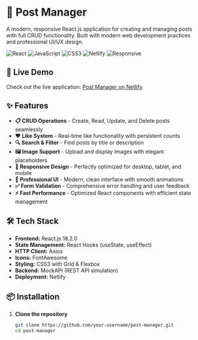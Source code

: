 # 📝 Post Manager

A modern, responsive React.js application for creating and managing posts with full CRUD functionality. Built with modern web development practices and professional UI/UX design.

![React](https://img.shields.io/badge/React-18.2.0-blue)
![JavaScript](https://img.shields.io/badge/JavaScript-ES6%2B-yellow)
![CSS3](https://img.shields.io/badge/CSS3-Professional%20Styling-blue)
![Netlify](https://img.shields.io/badge/Deployment-Netlify-green)
![Responsive](https://img.shields.io/badge/Design-Fully%20Responsive-orange)

## 🚀 Live Demo

Check out the live application: [Post Manager on Netlify](https://loquacious-lolly-08e53d.netlify.app/)

## ✨ Features

- **📋 CRUD Operations** - Create, Read, Update, and Delete posts seamlessly
- **❤️ Like System** - Real-time like functionality with persistent counts
- **🔍 Search & Filter** - Find posts by title or description
- **🖼️ Image Support** - Upload and display images with elegant placeholders
- **📱 Responsive Design** - Perfectly optimized for desktop, tablet, and mobile
- **🎨 Professional UI** - Modern, clean interface with smooth animations
- **✅ Form Validation** - Comprehensive error handling and user feedback
- **⚡ Fast Performance** - Optimized React components with efficient state management

## 🛠️ Tech Stack

- **Frontend:** React.js 18.2.0
- **State Management:** React Hooks (useState, useEffect)
- **HTTP Client:** Axios
- **Icons:** FontAwesome
- **Styling:** CSS3 with Grid & Flexbox
- **Backend:** MockAPI (REST API simulation)
- **Deployment:** Netlify

## 📦 Installation

1. **Clone the repository**
   ```bash
   git clone https://github.com/your-username/post-manager.git
   cd post-manager
